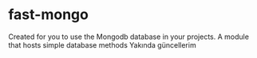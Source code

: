 # fast-mongo
Created for you to use the Mongodb database in your projects. A module that hosts simple database methods
Yakında güncellerim
